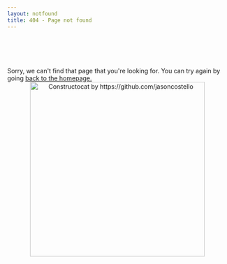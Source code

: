```yaml
---
layout: notfound
title: 404 - Page not found
---
```


<div style="padding: 70px 0 70px">
Sorry, we can't find that page that you're looking for. You can try again by going <a href="{{ site.baseurl }}/">back to the homepage.</a>

<div style="text-align:center">
<img src="{{ site.baseurl }}/images/404.jpg" alt="Constructocat by https://github.com/jasoncostello" style="width: 400px;"/>
</div>
</div>
